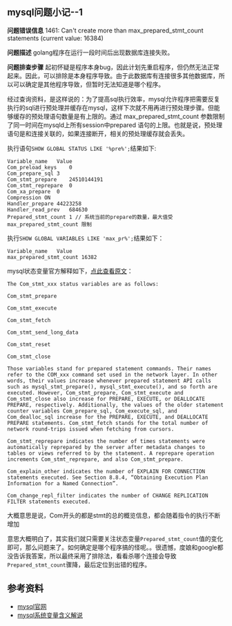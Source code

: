 mysql问题小记--1
-------------------------------
**问题错误信息**
1461: Can't create more than max_prepared_stmt_count statements (current value: 16384)

**问题描述**
golang程序在运行一段时间后出现数据库连接失败。

**问题排查步骤**
 起初怀疑是程序本身bug，因此计划先重启程序，但仍然无法正常起来。因此，可以排除是本身程序导致。由于此数据库有连接很多其他数据库，所以可以确定是其他程序导致，但暂时无法知道是哪个程序。

 经过查询资料，是这样说的：为了提高sql执行效率，mysql允许程序把需要反复执行的sql进行预处理并缓存在mysql，这样下次就不用再进行预处理步骤。但能够缓存的预处理语句数量是有上限的。通过 max_prepared_stmt_count 参数限制了同一时间在mysqld上所有session中prepared 语句的上限。也就是说，预处理语句是和连接关联的，如果连接断开，相关的预处理缓存就会丢失。


执行语句`SHOW GLOBAL STATUS LIKE '%pre%';`结果如下:
```
Variable_name	Value
Com_preload_keys	0
Com_prepare_sql	3
Com_stmt_prepare	24510144191
Com_stmt_reprepare	0
Com_xa_prepare	0
Compression	ON
Handler_prepare	44223258
Handler_read_prev	684630
Prepared_stmt_count	1 // 系统当前的prepare的数量，最大值受max_prepared_stmt_count 限制
```
执行`SHOW GLOBAL VARIABLES LIKE 'max_pr%';`结果如下：
```
Variable_name	Value
max_prepared_stmt_count	16382
```

mysql状态变量官方解释如下，[点此查看原文](https://dev.mysql.com/doc/refman/8.0/en/server-status-variables.html)：
```
The Com_stmt_xxx status variables are as follows:

Com_stmt_prepare

Com_stmt_execute

Com_stmt_fetch

Com_stmt_send_long_data

Com_stmt_reset

Com_stmt_close

Those variables stand for prepared statement commands. Their names refer to the COM_xxx command set used in the network layer. In other words, their values increase whenever prepared statement API calls such as mysql_stmt_prepare(), mysql_stmt_execute(), and so forth are executed. However, Com_stmt_prepare, Com_stmt_execute and Com_stmt_close also increase for PREPARE, EXECUTE, or DEALLOCATE PREPARE, respectively. Additionally, the values of the older statement counter variables Com_prepare_sql, Com_execute_sql, and Com_dealloc_sql increase for the PREPARE, EXECUTE, and DEALLOCATE PREPARE statements. Com_stmt_fetch stands for the total number of network round-trips issued when fetching from cursors.

Com_stmt_reprepare indicates the number of times statements were automatically reprepared by the server after metadata changes to tables or views referred to by the statement. A reprepare operation increments Com_stmt_reprepare, and also Com_stmt_prepare.

Com_explain_other indicates the number of EXPLAIN FOR CONNECTION statements executed. See Section 8.8.4, “Obtaining Execution Plan Information for a Named Connection”.

Com_change_repl_filter indicates the number of CHANGE REPLICATION FILTER statements executed.
```
大概意思是说，Com开头的都是stmt的总的概览信息，都会随着指令的执行不断增加

意思大概明白了，其实我们就只需要关注状态变量`Prepared_stmt_count`值的变化即可，那么问题来了。如何确定是哪个程序搞的怪呢。。很遗憾，度娘和google都没告诉我答案，所以最终采用了排除法，看看杀哪个连接会导致`Prepared_stmt_count`骤降，最后定位到出错的程序。


## 参考资料

* [mysql官网](https://bugs.mysql.com/bug.php?id=46342)
* [mysql系统变量含义解说](https://dev.mysql.com/doc/refman/8.0/en/server-status-variables.html)